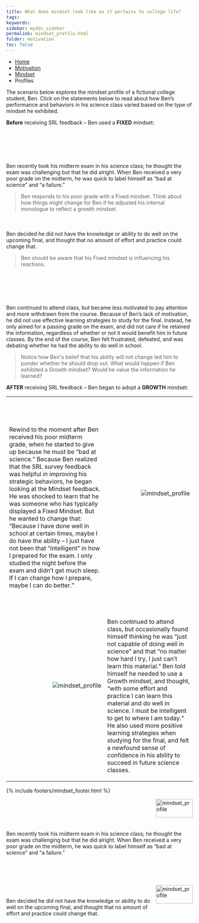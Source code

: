 ```yaml
---
title: What does mindset look like as it pertains to college life?
tags: 
keywords: 
sidebar: mydoc_sidebar
permalink: mindset_profile.html
folder: motivation
toc: false
---
```


<ul class="breadcrumb">
    <li><a href="index.html">Home</a></li>
    <li><a href="motivation.html">Motivation</a></li>
    <li><a href="mindset.html">Mindset</a></li>
    <li class="active">Profiles</li>
</ul>




The scenario below explores the mindset profile of a fictional college student, Ben. Click on the statements below to read about how Ben’s performance and behaviors in his science class varied based on the type of mindset he exhibited. 
 

**Before** receiving SRL feedback – Ben used a  **FIXED** mindset:

<div class="col-md-6" style="margin-top: 100px"> <!-- Adjust the margin-top until the text displays where you want -->
Ben recently took his midterm exam in his science class; he thought the exam was challenging but that he did alright. When Ben received a very poor grade on the midterm, he was quick to label himself as “bad at science” and “a failure.”
</div><div class="col-md-6"><blockquote class="oval-thought">
Ben responds to his poor grade with a Fixed mindset. Think about how things might change for Ben if he adjusted his internal monologue to reflect a growth mindset.
</blockquote></div>

<div class="col-md-6" style="margin-top: 50px"> <!-- Adjust the margin-top until the text displays where you want -->
Ben decided he did not have the knowledge or ability to do well on the upcoming final, and thought that no amount of effort and practice could change that.
</div><div class="col-md-6"><blockquote class="oval-thought">
Ben should be aware that his Fixed mindset is influencing his reactions.
</blockquote></div>

<div class="col-md-6" style="margin-top: 100px"> <!-- Adjust the margin-top until the text displays where you want -->
Ben continued to attend class, but became less motivated to pay attention and more withdrawn from the course. Because of Ben’s lack of motivation, he did not use effective learning strategies to study for the final. Instead, he only aimed for a passing grade on the exam, and did not care if he retained the information, regardless of whether or not it would benefit him in future classes. By the end of the course, Ben felt frustrated, defeated, and was debating whether he had the ability to do well in school.
</div><div class="col-md-6"><blockquote class="oval-thought">
Notice how Ben's belief that his ability will not change led him to ponder whether he should drop out. What would happen if Ben exhibited a Growth mindset? Would he value the information he learned?
</blockquote></div>


 
 **AFTER** receiving SRL feedback – Ben began to adopt a **GROWTH** mindset:
 
 <table>
   <tr>
      <td>
         <br>
         <br>
         <br>
         <p>Rewind to the moment after Ben received his poor midterm grade, when he started to give up because he must be “bad at science.” Because Ben realized that the SRL survey feedback was helpful in improving his strategic behaviors, he began looking at the Mindset feedback. He was shocked to learn that he was someone who has typically displayed a Fixed Mindset. But he wanted to change that: “Because I have done well in school at certain times, maybe I do have the ability – I just have not been that “intelligent” in how I prepared for the exam.  I only studied the night before the exam and didn’t get much sleep. If I can change how I prepare, maybe I can do better.”  </p>
      </td>
      <td>
         <img src='images/mindsetsee4.png' alt='mindset_profile' />
      </td>
   </tr>
   <tr>
      <td>
         <img src='images/mindsetsee5.png' alt='mindset_profile' />
      </td>
      <td>
         <br>
         <br>
         <p>Ben continued to attend class, but occasionally found himself thinking he was “just not capable of doing well in science” and that “no matter how hard I try, I just can’t learn this material.” Ben told himself he needed to use a Growth mindset, and thought, “with some effort and practice I can learn this material and do well in science. I must be intelligent to get to where I am today.” He also used more positive learning strategies when studying for the final, and felt a newfound sense of confidence in his ability to succeed in future science classes. </p>
      </td>
   </tr>
 </table> 
 
 
 {% include footers/mindset_footer.html %}
 
 
 
<style>
img {
    float: right;
       margin: 0px 0px 15px 0px
}
</style>

<p><img img src='images/mindsetsee1.png' width="100px" height="50px" alt='mindset_profile'/>
<br>
<br>
<br>
<br>
<br>
Ben recently took his midterm exam in his science class; he thought the exam was challenging but that he did alright. When Ben received a very poor grade on the midterm, he was quick to label himself as “bad at science” and “a failure.” 
</p>
<br>
<br>
<br>
<p><img src='images/mindsetsee2.png' width="100" height="50" alt='mindset_profile' />
<br>
<br>
Ben decided he did not have the knowledge or ability to do well on the upcoming final, and thought that no amount of effort and practice could change that.
</p>



